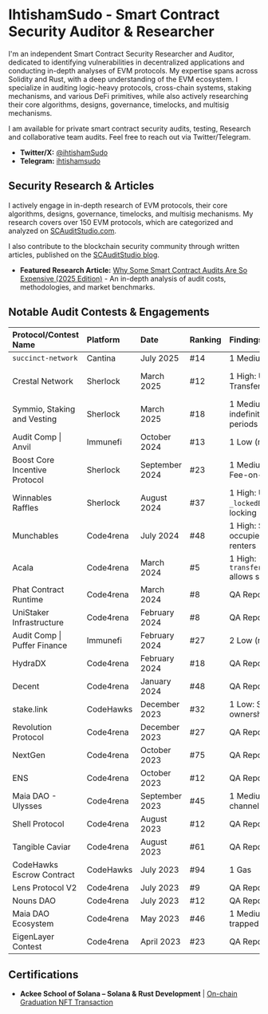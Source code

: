 # IhtishamSudo - Smart Contract Security Auditor & Researcher

I'm an independent Smart Contract Security Researcher and Auditor, dedicated to identifying vulnerabilities in decentralized applications and conducting in-depth analyses of EVM protocols. My expertise spans across Solidity and Rust, with a deep understanding of the EVM ecosystem. I specialize in auditing logic-heavy protocols, cross-chain systems, staking mechanisms, and various DeFi primitives, while also actively researching their core algorithms, designs, governance, timelocks, and multisig mechanisms.

I am available for private smart contract security audits, testing, Research and collaborative team audits. Feel free to reach out via Twitter/Telegram.

-   **Twitter/X:** [@ihtishamSudo](https://twitter.com/ihtishamSudo)
-   **Telegram:** [ihtishamsudo](https://t.me/ihtishamsudo)

## Security Research & Articles

I actively engage in in-depth research of EVM protocols, their core algorithms, designs, governance, timelocks, and multisig mechanisms. My research covers over 150 EVM protocols, which are categorized and analyzed on [SCAuditStudio.com](https://scauditstudio.com/categories).

I also contribute to the blockchain security community through written articles, published on the [SCAuditStudio blog](https://scauditstudio.com/blog).

-   **Featured Research Article:** [Why Some Smart Contract Audits Are So Expensive (2025 Edition)](https://scauditstudio.com/blog/Why-Some-Smart-Contract-Audits-Are-So-Expensive-(2025-Edition)) - An in-depth analysis of audit costs, methodologies, and market benchmarks.

## Notable Audit Contests & Engagements

| Protocol/Contest Name          | Platform  | Date         | Ranking | Findings (High/Medium)                                  | Links                                                                                                                                                                                                                                                          |
| :----------------------------- | :-------- | :----------- | :------ | :-------------------------------------------------------- | :----------------------------------------------------------------------------------------------------------------------------------------------------------------------------------------------------------------------------------------------------------- |
| `succinct-network`             | Cantina   | July 2025    | #14     | 1 Medium (not yet public)                                 | [Competition](https://cantina.xyz/competitions/bd882748-077e-4e55-853f-f8df70109dbb)                                                                                                                                                                            |
| Crestal Network                | Sherlock  | March 2025   | #12     | 1 High: Unauthorized Token Transfers                      | [Contest 755](https://audits.sherlock.xyz/contests/755), [Issue #578](https://github.com/sherlock-audit/2025-03-crestal-network-judging/issues/578)                                                                                                            |
| Symmio, Staking and Vesting    | Sherlock  | March 2025   | #18     | 1 Medium: Malicious actors indefinitely extend reward periods | [Contest 838](https://audits.sherlock.xyz/contests/838), [Issue #488](https://github.com/sherlock-audit/2025-03-symm-io-stacking-judging/issues/488)                                                                                                            |
| Audit Comp \| Anvil            | Immunefi  | October 2024 | #13     | 1 Low (not yet public)                                    | [Competition](https://immunefi.com/audit-competition/audit-comp-anvil)                                                                                                                                                                                       |
| Boost Core Incentive Protocol  | Sherlock  | September 2024| #23     | 1 Medium: Doesn't support Fee-on-Transfer Tokens          | [Contest 426](https://audits.sherlock.xyz/contests/426), [Issue #241](https://github.com/sherlock-audit/2024-06-boost-aa-wallet-judging/issues/241)                                                                                                            |
| Winnables Raffles              | Sherlock  | August 2024  | #37     | 1 High: Unupdated `_lockedETH` leads to fund locking      | [Contest 516](https://audits.sherlock.xyz/contests/516), [Issue #431](https://github.com/sherlock-audit/2024-08-winnables-raffles-judging/issues/431)                                                                                                            |
| Munchables                     | Code4rena | July 2024    | #48     | 1 High: Single plot can be occupied by multiple renters   | [Audit](https://code4rena.com/audits/2024-07-munchables), [Issue #198](https://github.com/code-423n4/2024-07-munchables-findings/issues/198)                                                                                                                    |
| Acala                          | Code4rena | March 2024   | #5      | 1 High: `transfer_share_and_rewards` allows self transfer | [Audit](https://code4rena.com/audits/2024-03-acala), [Issue #16](https://github.com/code-423n4/2024-03-acala-findings/issues/16)                                                                                                                               |
| Phat Contract Runtime          | Code4rena | March 2024   | #8      | QA Report                                                 | [Audit](https://code4rena.com/audits/2024-03-phat-contract-runtime)                                                                                                                                                                                          |
| UniStaker Infrastructure       | Code4rena | February 2024| #8      | QA Report                                                 | [Audit](https://code4rena.com/audits/2024-02-unistaker-infrastructure)                                                                                                                                                                                       |
| Audit Comp \| Puffer Finance   | Immunefi  | February 2024| #27     | 2 Low (not yet public)                                    | [Competition](https://immunefi.com/audit-competition/pufferfinance-boost)                                                                                                                                                                                    |
| HydraDX                        | Code4rena | February 2024| #18     | QA Report                                                 | [Audit](https://code4rena.com/audits/2024-02-hydradx)                                                                                                                                                                                                        |
| Decent                         | Code4rena | January 2024 | #48     | QA Report                                                 | [Audit](https://code4rena.com/audits/2024-01-decent)                                                                                                                                                                                                         |
| stake.link                     | CodeHawks | December 2023| #32     | 1 Low: Single step ownership transfer process             | [Contest](https://codehawks.cyfrin.io/contests/clqf7mgla0001yeyfah59c674), [Finding](https://codehawks.cyfrin.io/finding/clsbsuzvh0008w600dgthe12h)                                                                                                            |
| Revolution Protocol            | Code4rena | December 2023| #27     | QA Report                                                 | [Audit](https://code4rena.com/audits/2023-12-revolution-protocol)                                                                                                                                                                                            |
| NextGen                        | Code4rena | October 2023 | #75     | QA Report                                                 | [Audit](https://code4rena.com/audits/2023-10-nextgen)                                                                                                                                                                                                        |
| ENS                            | Code4rena | October 2023 | #12     | QA Report                                                 | [Audit](https://code4rena.com/audits/2023-10-ens)                                                                                                                                                                                                            |
| Maia DAO - Ulysses             | Code4rena | September 2023| #45     | 1 Medium: Message channels can be blocked                 | [Audit](https://code4rena.com/audits/2023-09-maia-dao-ulysses), [Issue #399](https://github.com/code-423n4/2023-09-maia-findings/issues/399)                                                                                                                    |
| Shell Protocol                 | Code4rena | August 2023  | #12     | QA Report                                                 | [Audit](https://code4rena.com/audits/2023-08-shell-protocol)                                                                                                                                                                                                 |
| Tangible Caviar                | Code4rena | August 2023  | #61     | QA Report                                                 | [Audit](https://code4rena.com/audits/2023-08-tangible-caviar)                                                                                                                                                                                                |
| CodeHawks Escrow Contract      | CodeHawks | July 2023    | #94     | 1 Gas                   | [Contest](https://codehawks.cyfrin.io/contests/cljyfxlc40003jq082s0wemya), [Finding](https://codehawks.cyfrin.io/finding/clm849f2u02jxw9rul35t8o81)                                                                                                            |
| Lens Protocol V2               | Code4rena | July 2023    | #9      | QA Report                                                 | [Audit](https://code4rena.com/audits/2023-07-lens-protocol-v2)                                                                                                                                                                                               |
| Nouns DAO                      | Code4rena | July 2023    | #12     | QA Report                                                 | [Audit](https://code4rena.com/audits/2023-07-nouns-dao)                                                                                                                                                                                                      |
| Maia DAO Ecosystem             | Code4rena | May 2023     | #46     | 1 Medium: Protocol fees trapped in Talos vault            | [Audit](https://code4rena.com/audits/2023-05-maia-dao-ecosystem), [Issue #583](https://github.com/code-423n4/2023-05-maia-findings/issues/583)                                                                                                                |
| EigenLayer Contest             | Code4rena | April 2023   | #23     | QA Report                                                 | [Audit](https://code4rena.com/audits/2023-04-eigenlayer-contest)                                                                                                                                                                                             |


## Certifications

-   **Ackee School of Solana – Solana & Rust Development** | [On-chain Graduation NFT Transaction](https://solscan.io/tx/3YYEpgmMESSDcKGcSSkKe49Dc62GRdGHRh6tnoRt9bHTpG56NRsoYoLVYHsbBTbaxVoygBGg1BgzENNwKyPYEe1U)
